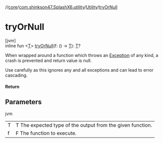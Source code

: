 //[core](../../../index.md)/[com.shinkson47.SplashX6.utility](../index.md)/[Utility](index.md)/[tryOrNull](try-or-null.md)

# tryOrNull

[jvm]\
inline fun &lt;[T](try-or-null.md)&gt; [tryOrNull](try-or-null.md)(f: () -&gt; [T](try-or-null.md)): [T](try-or-null.md)?

When wrapped around a function which throws an [Exception](https://kotlinlang.org/api/latest/jvm/stdlib/kotlin/-exception/index.html) of any kind, a crash is prevented and return value is null.

Use carefully as this ignores any and all exceptions and can lead to error cascading.

#### Return

## Parameters

jvm

| | |
|---|---|
| T | T The expected type of the output from the given function. |
| f | F The function to execute. |
